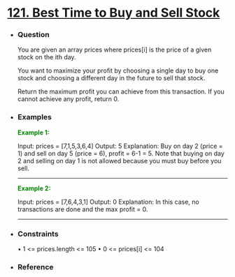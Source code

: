 <a href="https://leetcode.com/problems/best-time-to-buy-and-sell-stock/"><h1>121. Best Time to Buy and Sell Stock</h1></a>

- <h3>Question</h3>
    You are given an array prices where prices[i] is the price of a given stock on the ith day.

    You want to maximize your profit by choosing a single day to buy one stock and choosing a different day in the future to sell that stock.

    Return the maximum profit you can achieve from this transaction. If you cannot achieve any profit, return 0.
   
- <h3>Examples</h3>
    <div>
    <b style="color: green">Example 1:</b>

    Input: prices = [7,1,5,3,6,4]
    Output: 5
    Explanation: Buy on day 2 (price = 1) and sell on day 5 (price = 6), profit = 6-1 = 5.
    Note that buying on day 2 and selling on day 1 is not allowed because you must buy before you sell.
    </div>
    <hr>
    <div>
    <b style="color: green">Example 2:</b>

    Input: prices = [7,6,4,3,1]
    Output: 0
    Explanation: In this case, no transactions are done and the max profit = 0.
    </div>
    <hr>

- <h3>Constraints</h3>
    • 1 <= prices.length <= 105
    • 0 <= prices[i] <= 104
- <h3>Reference</h3>
<!-- 1. [Click Here](https://youtu.be/uoFrIIrp5_g) -->
